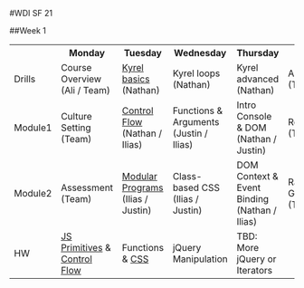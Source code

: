 #WDI SF 21

<!-- ##Week 12 -->
<!-- ##Week 11 -->
<!-- ##Week 10 -->
<!-- ##Week 9 -->
<!-- ##Week 8 -->
<!-- ##Week 7 -->
<!-- ##Week 6 -->
<!-- ##Week 5 -->
<!-- ##Week 4 -->
<!-- ##Week 3 -->
<!-- ##Week 2 -->




##Week 1
<table>
  <tr>
    <th></th>
    <th>Monday</th>
    <th>Tuesday</th>
    <th>Wednesday</th>
    <th>Thursday</th>
    <th>Friday</th>
  </tr>
  <tr>
    <td>Drills</td>
    <td>Course Overview (Ali / Team)</td>
    <td><a href="/week-01/drills.md">Kyrel basics</a> (Nathan)</td>
    <td>Kyrel loops (Nathan)</td>
    <td>Kyrel advanced (Nathan)</td>
    <td>Assessment (Team)</td>
  </tr>
  <tr>
    <td>Module1</td>
    <td>Culture Setting (Team)</td>
    <td><a href="/week-01/day-2-control-flow/dawn-control-flow/">Control Flow</a> (Nathan / Ilias)</td>
    <td>Functions & Arguments (Justin / Ilias)</td>
    <td>Intro Console & DOM (Nathan / Justin)</td>
    <td>Review (Team)</td>
  </tr>
  <tr>
    <td>Module2</td>
    <td>Assessment (Team)</td>
    <td><a href="https://github.com/sf-wdi-21/notes/tree/master/week-01/day-2-control-flow/dusk-modular-programs">Modular Programs</a> (Ilias / Justin)</td>
    <td>Class-based CSS (Ilias / Justin)</td>
    <td>DOM Context & Event Binding (Nathan / Ilias)</td>
    <td>Racing Game (Team)</td>
  </tr>
  <tr>
    <td>HW</td>
    <td><a href="/week-01/day-1-intro/reading/1_javascript_primitives.md">JS Primitives</a> & <a href="/week-01/day-2-control-flow/dawn-control-flow/README.md">Control Flow</a></td>
    <td>Functions & <a href="https://github.com/sf-wdi-21/notes/blob/master/week-01/day-2-control-flow/readings/css.md">CSS</a></td>
    <td>jQuery Manipulation</td>
    <td>TBD: More jQuery or Iterators</a></td>
    <td></td>
  </tr>
</table>

